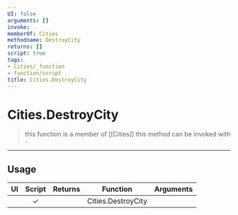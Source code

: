 ```yaml
---
UI: false
arguments: []
invoke: .
memberOf: Cities
methodname: DestroyCity
returns: []
script: true
tags:
- Cities/_function
- function/script
title: Cities.DestroyCity
---
```

# Cities.DestroyCity
> this function is a member of [[Cities]]
> this method can be invoked with `.`
-----
## Usage
|  UI | Script | Returns | Function | Arguments |
|:---:|:------:|-------:|:--------:|:---------|
| |✓||Cities.DestroyCity||
